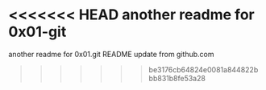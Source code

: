 <<<<<<< HEAD
another readme for 0x01-git
=======
another readme for 0x01.git
README update from github.com
>>>>>>> be3176cb64824e0081a844822bbb831b8fe53a28
